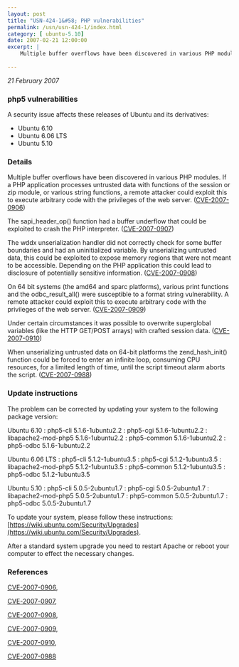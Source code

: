 ```yaml
---
layout: post
title: "USN-424-1&#58; PHP vulnerabilities"
permalink: /usn/usn-424-1/index.html
category: [ ubuntu-5.10]
date: 2007-02-21 12:00:00
excerpt: |
    Multiple buffer overflows have been discovered in various PHP modules. If a PHP application processes untrusted data with functions of the session or zip module, or various string functions, a remote attacker could exploit this to execute arbitrary code with the privileges of the web server. ([CVE-2007-0906](http://people.ubuntu.com/~ubuntu-security/cve/CVE-2007-0906))
    
--- 
```

 
 

*21 February 2007*

### php5 vulnerabilities

A security issue affects these releases of Ubuntu and its derivatives:

* Ubuntu 6.10
* Ubuntu 6.06 LTS
* Ubuntu 5.10

### Details

Multiple buffer overflows have been discovered in various PHP modules. If a PHP application processes untrusted data with functions of the session or zip module, or various string functions, a remote attacker could exploit this to execute arbitrary code with the privileges of the web server. ([CVE-2007-0906](http://people.ubuntu.com/~ubuntu-security/cve/CVE-2007-0906))

The sapi_header_op() function had a buffer underflow that could be exploited to crash the PHP interpreter. ([CVE-2007-0907](http://people.ubuntu.com/~ubuntu-security/cve/CVE-2007-0907))

The wddx unserialization handler did not correctly check for some buffer boundaries and had an uninitialized variable. By unserializing untrusted data, this could be exploited to expose memory regions that were not meant to be accessible. Depending on the PHP application this could lead to disclosure of potentially sensitive information. ([CVE-2007-0908](http://people.ubuntu.com/~ubuntu-security/cve/CVE-2007-0908))

On 64 bit systems (the amd64 and sparc platforms), various print functions and the odbc_result_all() were susceptible to a format string vulnerability. A remote attacker could exploit this to execute arbitrary code with the privileges of the web server. ([CVE-2007-0909](http://people.ubuntu.com/~ubuntu-security/cve/CVE-2007-0909))

Under certain circumstances it was possible to overwrite superglobal variables (like the HTTP GET/POST arrays) with crafted session data. ([CVE-2007-0910](http://people.ubuntu.com/~ubuntu-security/cve/CVE-2007-0910))

When unserializing untrusted data on 64-bit platforms the zend_hash_init() function could be forced to enter an infinite loop, consuming CPU resources, for a limited length of time, until the script timeout alarm aborts the script. ([CVE-2007-0988](http://people.ubuntu.com/~ubuntu-security/cve/CVE-2007-0988))

### Update instructions

The problem can be corrected by updating your system to the following package version:

Ubuntu 6.10
 : php5-cli <span>5.1.6-1ubuntu2.2</span>
 : php5-cgi <span>5.1.6-1ubuntu2.2</span>
 : libapache2-mod-php5 <span>5.1.6-1ubuntu2.2</span>
 : php5-common <span>5.1.6-1ubuntu2.2</span>
 : php5-odbc <span>5.1.6-1ubuntu2.2</span>

Ubuntu 6.06 LTS
 : php5-cli <span>5.1.2-1ubuntu3.5</span>
 : php5-cgi <span>5.1.2-1ubuntu3.5</span>
 : libapache2-mod-php5 <span>5.1.2-1ubuntu3.5</span>
 : php5-common <span>5.1.2-1ubuntu3.5</span>
 : php5-odbc <span>5.1.2-1ubuntu3.5</span>

Ubuntu 5.10
 : php5-cli <span>5.0.5-2ubuntu1.7</span>
 : php5-cgi <span>5.0.5-2ubuntu1.7</span>
 : libapache2-mod-php5 <span>5.0.5-2ubuntu1.7</span>
 : php5-common <span>5.0.5-2ubuntu1.7</span>
 : php5-odbc <span>5.0.5-2ubuntu1.7</span>

To update your system, please follow these instructions: [https://wiki.ubuntu.com/Security/Upgrades](https://wiki.ubuntu.com/Security/Upgrades).

After a standard system upgrade you need to restart Apache or reboot your computer to effect the necessary changes.

### References

 
 [CVE-2007-0906](http://people.ubuntu.com/~ubuntu-security/cve/CVE-2007-0906), 

 [CVE-2007-0907](http://people.ubuntu.com/~ubuntu-security/cve/CVE-2007-0907), 

 [CVE-2007-0908](http://people.ubuntu.com/~ubuntu-security/cve/CVE-2007-0908), 

 [CVE-2007-0909](http://people.ubuntu.com/~ubuntu-security/cve/CVE-2007-0909), 

 [CVE-2007-0910](http://people.ubuntu.com/~ubuntu-security/cve/CVE-2007-0910), 

 [CVE-2007-0988](http://people.ubuntu.com/~ubuntu-security/cve/CVE-2007-0988)
 

